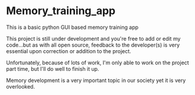 # Memory_training_app
This is a basic python GUI based memory training app

This project is still under development and you're free to add or edit my code...but as with all open source, feedback to the developer(s) is very essential
upon correction or addition to the project.

Unfortunately, because of lots of work, I'm only able to work on the project part time, but I'll do well to finish it up.

Memory development is a very important topic in our society yet it is very overlooked.
